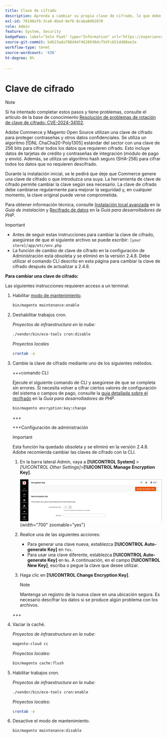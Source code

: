 ```yaml
---
title: Clave de cifrado
description: Aprenda a cambiar su propia clave de cifrado, lo que debe hacer regularmente para mejorar la seguridad.
exl-id: 78190afb-3ca6-4bed-9efb-8caba0d62078
role: Admin
feature: System, Security
badgePaas: label="Solo PaaS" type="Informative" url="https://experienceleague.adobe.com/en/docs/commerce/user-guides/product-solutions" tooltip="Se aplica solo a proyectos de Adobe Commerce en la nube (infraestructura PaaS administrada por Adobe) y a proyectos locales."
source-git-commit: b4623ada788d44f4628930dcf5dfcb51dd88ee3a
workflow-type: tm+mt
source-wordcount: '438'
ht-degree: 0%

---
```


# Clave de cifrado

>[!NOTE]
>
>Si ha intentado completar estos pasos y tiene problemas, consulte el artículo de la base de conocimiento [Resolución de problemas de rotación de clave de cifrado: CVE-2024-34102](https://experienceleague.adobe.com/en/docs/commerce-knowledge-base/kb/troubleshooting/known-issues-patches-attached/troubleshooting-encryption-key-rotation-cve-2024-34102).

Adobe Commerce y Magento Open Source utilizan una clave de cifrado para proteger contraseñas y otros datos confidenciales. Se utiliza un algoritmo [!DNL ChaCha20-Poly1305] estándar del sector con una clave de 256 bits para cifrar todos los datos que requieren cifrado. Esto incluye datos de tarjetas de crédito y contraseñas de integración (módulo de pago y envío). Además, se utiliza un algoritmo hash seguro (SHA-256) para cifrar todos los datos que no requieren descifrado.

Durante la instalación inicial, se le pedirá que deje que Commerce genere una clave de cifrado o que introduzca una suya. La herramienta de clave de cifrado permite cambiar la clave según sea necesario. La clave de cifrado debe cambiarse regularmente para mejorar la seguridad y, en cualquier momento, la clave original puede verse comprometida.

Para obtener información técnica, consulte [Instalación local avanzada](https://experienceleague.adobe.com/docs/commerce-operations/installation-guide/advanced.html) en la _Guía de instalación_ y [Recifrado de datos](https://developer.adobe.com/commerce/php/development/security/data-encryption/) en la _Guía para desarrolladores de PHP_.

>[!IMPORTANT]
>
>- Antes de seguir estas instrucciones para cambiar la clave de cifrado, asegúrese de que el siguiente archivo se puede escribir: `[your store]/app/etc/env.php`
>- La función de cambio de clave de cifrado en la configuración de Administración está obsoleta y se eliminó en la versión 2.4.8. Debe utilizar el comando CLI descrito en esta página para cambiar la clave de cifrado después de actualizar a 2.4.8.

**Para cambiar una clave de cifrado:**

Las siguientes instrucciones requieren acceso a un terminal.

1. Habilitar [modo de mantenimiento](https://experienceleague.adobe.com/en/docs/commerce-operations/configuration-guide/setup/application-modes#maintenance-mode).

   ```bash
   bin/magento maintenance:enable
   ```

1. Deshabilitar trabajos cron.

   _Proyectos de infraestructura en la nube:_

   ```bash
   ./vendor/bin/ece-tools cron:disable
   ```

   _Proyectos locales_

   ```bash
   crontab -e
   ```

1. Cambie la clave de cifrado mediante uno de los siguientes métodos.

   +++comando CLI

   Ejecute el siguiente comando de CLI y asegúrese de que se completa sin errores. Si necesita volver a cifrar ciertos valores de configuración del sistema o campos de pago, consulte la [guía detallada sobre el recifrado](https://developer.adobe.com/commerce/php/development/security/data-encryption/) en la _Guía para desarrolladores de PHP_.

   ```bash
   bin/magento encryption:key:change
   ```

   +++

   +++Configuración de administración

   >[!IMPORTANT]
   >
   >Esta función ha quedado obsoleta y se eliminó en la versión 2.4.8. Adobe recomienda cambiar las claves de cifrado con la CLI.

   1. En la barra lateral _Admin_, vaya a **[!UICONTROL System]** > _[!UICONTROL Other Settings]_>**[!UICONTROL Manage Encryption Key]**.

      ![Clave de cifrado del sistema](./assets/encryption-key.png){width="700" zoomable="yes"}

   1. Realice una de las siguientes acciones:

      - Para generar una clave nueva, establezca **[!UICONTROL Auto-generate Key]** en `Yes`.
      - Para usar una clave diferente, establezca **[!UICONTROL Auto-generate Key]** en `No`. A continuación, en el campo **[!UICONTROL New Key]**, escriba o pegue la clave que desee utilizar.

   1. Haga clic en **[!UICONTROL Change Encryption Key]**.

      >[!NOTE]
      >
      >Mantenga un registro de la nueva clave en una ubicación segura. Es necesario descifrar los datos si se produce algún problema con los archivos.

   +++

1. Vaciar la caché.

   _Proyectos de infraestructura en la nube:_

   ```bash
   magento-cloud cc
   ```

   _Proyectos locales:_

   ```bash
   bin/magento cache:flush
   ```

1. Habilitar trabajos cron.

   _Proyectos de infraestructura en la nube:_

   ```bash
   ./vendor/bin/ece-tools cron:enable
   ```

   _Proyectos locales:_

   ```bash
   crontab -e
   ```

1. Desactive el modo de mantenimiento.

   ```bash
   bin/magento maintenance:disable
   ```
